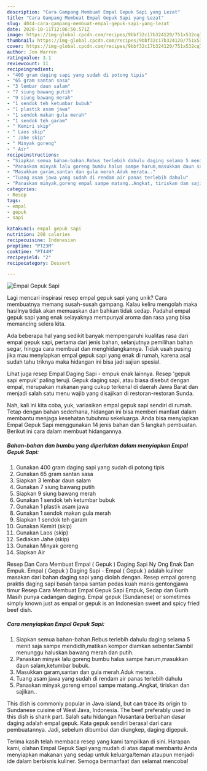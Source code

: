 ```yaml
---
description: "Cara Gampang Membuat Empal Gepuk Sapi yang Lezat"
title: "Cara Gampang Membuat Empal Gepuk Sapi yang Lezat"
slug: 4044-cara-gampang-membuat-empal-gepuk-sapi-yang-lezat
date: 2020-10-11T12:06:50.571Z
image: https://img-global.cpcdn.com/recipes/9bbf32c17b324120/751x532cq70/empal-gepuk-sapi-foto-resep-utama.jpg
thumbnail: https://img-global.cpcdn.com/recipes/9bbf32c17b324120/751x532cq70/empal-gepuk-sapi-foto-resep-utama.jpg
cover: https://img-global.cpcdn.com/recipes/9bbf32c17b324120/751x532cq70/empal-gepuk-sapi-foto-resep-utama.jpg
author: Jon Warren
ratingvalue: 3.1
reviewcount: 11
recipeingredient:
- "400 gram daging sapi yang sudah di potong tipis"
- "65 gram santan sasa"
- "3 lembar daun salam"
- "7 siung bawang putih"
- "9 siung bawang merah"
- "1 sendok teh ketumbar bubuk"
- "1 plastik asam jawa"
- "1 sendok makan gula merah"
- "1 sendok teh garam"
- " Kemiri skip"
- " Laos skip"
- " Jahe skip"
- " Minyak goreng"
- " Air"
recipeinstructions:
- "Siapkan semua bahan-bahan.Rebus terlebih dahulu daging selama 5 menit saja sampe mendidih,matikan kompor diamkan sebentar.Sambil menunggu haluskan bawang merah dan putih."
- "Panaskan minyak lalu goreng bumbu halus sampe harum,masukkan daun salam,ketumbar bubuk."
- "Masukkan garam,santan dan gula merah.Aduk merata.."
- "Tuang asam jawa yang sudah di rendam air panas terlebih dahulu"
- "Panaskan minyak,goreng empal sampe matang..Angkat, tiriskan dan sajikan.."
categories:
- Resep
tags:
- empal
- gepuk
- sapi

katakunci: empal gepuk sapi 
nutrition: 298 calories
recipecuisine: Indonesian
preptime: "PT23M"
cooktime: "PT44M"
recipeyield: "2"
recipecategory: Dessert

---
```



![Empal Gepuk Sapi](https://img-global.cpcdn.com/recipes/9bbf32c17b324120/751x532cq70/empal-gepuk-sapi-foto-resep-utama.jpg)

Lagi mencari inspirasi resep empal gepuk sapi yang unik? Cara membuatnya memang susah-susah gampang. Kalau keliru mengolah maka hasilnya tidak akan memuaskan dan bahkan tidak sedap. Padahal empal gepuk sapi yang enak selayaknya mempunyai aroma dan rasa yang bisa memancing selera kita.

Ada beberapa hal yang sedikit banyak mempengaruhi kualitas rasa dari empal gepuk sapi, pertama dari jenis bahan, selanjutnya pemilihan bahan segar, hingga cara membuat dan menghidangkannya. Tidak usah pusing jika mau menyiapkan empal gepuk sapi yang enak di rumah, karena asal sudah tahu triknya maka hidangan ini bisa jadi sajian spesial.

Lihat juga resep Empal Daging Sapi - empuk enak lainnya. Resep &#39;gepuk sapi empuk&#39; paling teruji. Gepuk daging sapi, atau biasa disebut dengan empal, merupakan makanan yang cukup terkenal di daerah Jawa Barat dan menjadi salah satu menu wajib yang disajikan di restoran-restoran Sunda.


Nah, kali ini kita coba, yuk, variasikan empal gepuk sapi sendiri di rumah. Tetap dengan bahan sederhana, hidangan ini bisa memberi manfaat dalam membantu menjaga kesehatan tubuhmu sekeluarga. Anda bisa menyiapkan Empal Gepuk Sapi menggunakan 14 jenis bahan dan 5 langkah pembuatan. Berikut ini cara dalam membuat hidangannya.

<!--inarticleads1-->

##### Bahan-bahan dan bumbu yang diperlukan dalam menyiapkan Empal Gepuk Sapi:

1. Gunakan 400 gram daging sapi yang sudah di potong tipis
1. Gunakan 65 gram santan sasa
1. Siapkan 3 lembar daun salam
1. Gunakan 7 siung bawang putih
1. Siapkan 9 siung bawang merah
1. Gunakan 1 sendok teh ketumbar bubuk
1. Gunakan 1 plastik asam jawa
1. Gunakan 1 sendok makan gula merah
1. Siapkan 1 sendok teh garam
1. Gunakan  Kemiri (skip)
1. Gunakan  Laos (skip)
1. Sediakan  Jahe (skip)
1. Gunakan  Minyak goreng
1. Siapkan  Air


Resep Dan Cara Membuat Empal ( Gepuk ) Daging Sapi Ny Ong Enak Dan Empuk. Empal ( Gepuk ) Daging Sapi - Empal ( Gepuk ) adalah kuliner masakan dari bahan daging sapi yang diolah dengan. Resep empal goreng praktis daging sapi basah tanpa santan pedas kuah manis gentongjawa timur Resep Cara Membuat Empal Gepuk Sapi Empuk, Sedap dan Gurih Masih punya cadangan daging. Empal gepuk (Sundanese) or sometimes simply known just as empal or gepuk is an Indonesian sweet and spicy fried beef dish. 

<!--inarticleads2-->

##### Cara menyiapkan Empal Gepuk Sapi:

1. Siapkan semua bahan-bahan.Rebus terlebih dahulu daging selama 5 menit saja sampe mendidih,matikan kompor diamkan sebentar.Sambil menunggu haluskan bawang merah dan putih.
1. Panaskan minyak lalu goreng bumbu halus sampe harum,masukkan daun salam,ketumbar bubuk.
1. Masukkan garam,santan dan gula merah.Aduk merata..
1. Tuang asam jawa yang sudah di rendam air panas terlebih dahulu
1. Panaskan minyak,goreng empal sampe matang..Angkat, tiriskan dan sajikan..


This dish is commonly popular in Java island, but can trace its origin to Sundanese cuisine of West Java, Indonesia. The beef preferably used in this dish is shank part. Salah satu hidangan Nusantara berbahan dasar daging adalah empal gepuk. Kata gepuk sendiri berasal dari cara pembuatannya. Jadi, sebelum dibumbui dan diungkep, daging digepuk. 

Terima kasih telah membaca resep yang kami tampilkan di sini. Harapan kami, olahan Empal Gepuk Sapi yang mudah di atas dapat membantu Anda menyiapkan makanan yang sedap untuk keluarga/teman ataupun menjadi ide dalam berbisnis kuliner. Semoga bermanfaat dan selamat mencoba!
